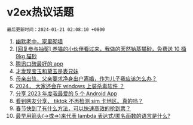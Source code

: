 # v2ex热议话题

`最后更新时间：2024-01-21 02:08:10 +0800`

1. [幽默老中，家里砌墙](https://www.v2ex.com/t/1010315)
1. [[回复参与抽奖] 养猫的小伙伴看过来，我做的天然钠基猫砂，免费送 10 桶 9kg 猫砂](https://www.v2ex.com/t/1010298)
1. [腾讯口碑最好的 app](https://www.v2ex.com/t/1010248)
1. [才发现宝玉和黛玉是表兄妹](https://www.v2ex.com/t/1010184)
1. [母亲出轨，父亲要求净身出户离婚，作为儿子我应该怎么办？](https://www.v2ex.com/t/1010326)
1. [2024， 大家还会在 windows 上装杀毒软件 ？](https://www.v2ex.com/t/1010270)
1. [分享 2023 年度我最爱的 5 个 Android App](https://www.v2ex.com/t/1010194)
1. [看到网友分享， tiktok 不再检测 sim 卡地区。真的吗？](https://www.v2ex.com/t/1010296)
1. [春节快到了有什么方法，可以快速高效的抢到票？](https://www.v2ex.com/t/1010205)
1. [最早用箭头(->或=>)来代表 lambda 表达式/匿名函数的语言是什么?](https://www.v2ex.com/t/1010222)

